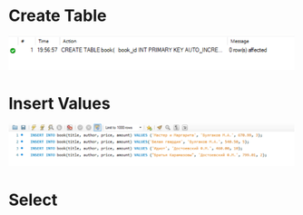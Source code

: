 # Create Table
![Screen](https://github.com/shalimv/docs/blob/main/SQL%20Queries/Screenshots/ResultCreateTable.png)
# Insert Values
![Screen](https://github.com/shalimv/docs/blob/main/SQL%20Queries/Screenshots/AddValues.png)
# Select
